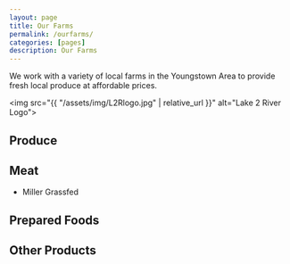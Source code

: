 ```yaml
---
layout: page
title: Our Farms
permalink: /ourfarms/
categories: [pages]
description: Our Farms
---
```



We work with a variety of local farms in the Youngstown Area to provide
fresh local produce at affordable prices.

<img src="{{ "/assets/img/L2Rlogo.jpg" | relative_url }}" alt="Lake 2 River Logo">

## Produce


## Meat

- Miller Grassfed

## Prepared Foods

## Other Products
